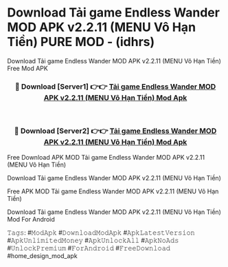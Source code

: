 # Download Tải game Endless Wander MOD APK v2.2.11 (MENU Vô Hạn Tiền) PURE MOD - (idhrs)
Download Tải game Endless Wander MOD APK v2.2.11 (MENU Vô Hạn Tiền) Free Mod APK

<div align="center">
<h3>🔴 Download [Server1] 👉👉 <a href="https://apk-comot.site?title=Tải_game_Endless_Wander_MOD_APK_v2.2.11_(MENU_Vô_Hạn_Tiền)">Tải game Endless Wander MOD APK v2.2.11 (MENU Vô Hạn Tiền) Mod Apk</a></h3><br>

<h3>🔴 Download [Server2] 👉👉 <a href="https://apk-comot.site?title=Tải_game_Endless_Wander_MOD_APK_v2.2.11_(MENU_Vô_Hạn_Tiền)">Tải game Endless Wander MOD APK v2.2.11 (MENU Vô Hạn Tiền) Mod Apk</a></h3>
</div>


Free Download APK MOD Tải game Endless Wander MOD APK v2.2.11 (MENU Vô Hạn Tiền)

Download Tải game Endless Wander MOD APK v2.2.11 (MENU Vô Hạn Tiền) 

Free APK MOD Tải game Endless Wander MOD APK v2.2.11 (MENU Vô Hạn Tiền) 

Download Tải game Endless Wander MOD APK v2.2.11 (MENU Vô Hạn Tiền) Mod For Android

𝚃𝚊𝚐𝚜: #𝙼𝚘𝚍𝙰𝚙𝚔 #𝙳𝚘𝚠𝚗𝚕𝚘𝚊𝚍𝙼𝚘𝚍𝙰𝚙𝚔 #𝙰𝚙𝚔𝙻𝚊𝚝𝚎𝚜𝚝𝚅𝚎𝚛𝚜𝚒𝚘𝚗 #𝙰𝚙𝚔𝚄𝚗𝚕𝚒𝚖𝚒𝚝𝚎𝚍𝙼𝚘𝚗𝚎𝚢 #𝙰𝚙𝚔𝚄𝚗𝚕𝚘𝚌𝚔𝙰𝚕𝚕 #𝙰𝚙𝚔𝙽𝚘𝙰𝚍𝚜 #𝚄𝚗𝚕𝚘𝚌𝚔𝙿𝚛𝚎𝚖𝚒𝚞𝚖 #𝙵𝚘𝚛𝙰𝚗𝚍𝚛𝚘𝚒𝚍 #𝙵𝚛𝚎𝚎𝙳𝚘𝚠𝚗𝚕𝚘𝚊𝚍 #home_design_mod_apk